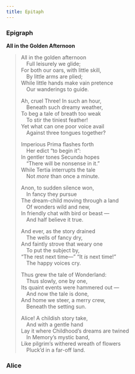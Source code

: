 ```yaml
---
title: Epitaph
---
```



### Epigraph

**All in the Golden Afternoon**

> All in the golden afternoon \
> &emsp;Full leisurely we glide; \
> For both our oars, with little skill, \
> &emsp;By little arms are plied; \
> While little hands make vain pretence \
> &emsp;Our wanderings to guide.
>
> Ah, cruel Three! In such an hour, \
> &emsp;Beneath such dreamy weather, \
> To beg a tale of breath too weak\
> &emsp;To stir the tiniest feather! \
> Yet what can one poor voice avail \
> &emsp;Against three tongues together?
>
> Imperious Prima flashes forth \
> &emsp;Her edict “to begin it”: \
> In gentler tones Secunda hopes \
> &emsp;“There will be nonsense in it.” \
> While Tertia interrupts the tale \
> &emsp;Not _more_ than once a minute.
>
> Anon, to sudden silence won, \
> &emsp;In fancy they pursue \
> The dream-child moving through a land \
> &emsp;Of wonders wild and new, \
> In friendly chat with bird or beast⁠ — \
> &emsp;And half believe it true.
>
> And ever, as the story drained \
> &emsp;The wells of fancy dry, \
> And faintly strove that weary one \
> &emsp;To put the subject by, \
> “The rest next time⁠—” “It _is_ next time!” \
> &emsp;The happy voices cry.
>
> Thus grew the tale of Wonderland: \
> &emsp;Thus slowly, one by one, \
> Its quaint events were hammered out⁠ — \
> &emsp;And now the tale is done, \
> And home we steer, a merry crew, \
> &emsp;Beneath the setting sun.
>
> Alice! A childish story take, \
> &emsp;And with a gentle hand \
> Lay it where Childhood’s dreams are twined \
> &emsp;In Memory’s mystic band, \
> Like pilgrim’s withered wreath of flowers \
> &emsp;Pluck’d in a far-off land.

### Alice

<script setup>
import pix1 from "./images/illustration-1.png"
//![The King and Queen of Hearts are seated side-by-side on thrones looking out at the court. The Knave of Hearts is in the foreground, arms crossed and nose in the air.](./images/illustration-1.png)
</script>
<Xfigure :src="pix1"
caption="The King and Queen of Hearts are seated side-by-side on thrones looking out at the court. The Knave of Hearts is in the foreground, arms crossed and nose in the air." />
